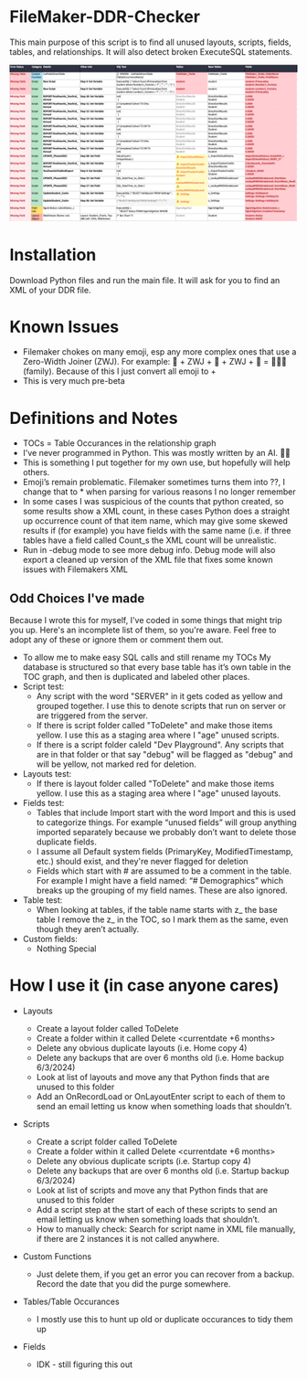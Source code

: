 # FileMaker-DDR-Checker
This main purpose of this script is to find all unused layouts, scripts, fields, tables, and relationships. It will also detect broken ExecuteSQL statements. 

![Screenshot of SQL results](assets/screenshot.png)

# Installation
Download Python files and run the main file. 
It will ask for you to find an XML of your DDR file.

# Known Issues
* Filemaker chokes on many emoji, esp any more complex ones that use a Zero-Width Joiner (ZWJ). For example: 👨 + ZWJ + 👩 + ZWJ + 👧 = 👨‍👩‍👧 (family). Because of this I just convert all emoji to +
* This is very much pre-beta

# Definitions and Notes
* TOCs = Table Occurances in the relationship graph
* I've never programmed in Python. This was mostly written by an AI. 🤷‍♂️
* This is something I put together for my own use, but hopefully will help others.
* Emoji’s remain problematic. Filemaker sometimes turns them into ??, I change that to * when parsing for various reasons I no longer remember
* In some cases I was suspicious of the counts that python created, so some results show a XML count, in these cases Python does a straight up occurrence count of that item name, which may give some skewed results if (for example) you have fields with the same name (i.e. if three tables have a field called Count_s the XML count will be unrealistic.
* Run in -debug mode to see more debug info. Debug mode will also export a cleaned up version of the XML file that fixes some known issues with Filemakers XML

## Odd Choices I've made
Because I wrote this for myself, I've coded in some things that might trip you up. Here's an incomplete list of them, so you're aware. Feel free to adopt any of these or ignore them or comment them out.
* To allow me to make easy SQL calls and still rename my TOCs My database is structured so that every base table has it’s own table in the TOC graph, and then is duplicated and labeled other places.
* Script test:
    * Any script with the word "SERVER" in it gets coded as yellow and grouped together. I use this to denote scripts that run on server or are triggered from the server.
    * If there is script folder called "ToDelete" and make those items yellow. I use this as a staging area where I "age" unused scripts.
    * If there is a script folder caleld "Dev Playground". Any scripts that are in that folder or that say "debug" will be flagged as "debug" and will be yellow, not marked red for deletion. 
* Layouts test:
    * If there is layout folder called "ToDelete" and make those items yellow. I use this as a staging area where I "age" unused layouts.
* Fields test:
    * Tables that include Import start with the word Import and this is used to categorize things. For example “unused fields” will group anything imported separately because we probably don’t want to delete those duplicate fields.
    * I assume all Default system fields (PrimaryKey, ModifiedTimestamp, etc.) should exist, and they're never flagged for deletion
    * Fields which start with # are assumed to be a comment in the table. For example I might have a field named:  “#          Demographics” which breaks up the grouping of my field names. These are also ignored.
* Table test:
    * When looking at tables, if the table name starts with z_ the base table I remove the z_ in the TOC, so I mark them as the same, even though they aren’t actually.
* Custom fields:
    * Nothing Special

# How I use it (in case anyone cares)
* Layouts
    * Create a layout folder called ToDelete
    * Create a folder within it called Delete <currentdate +6 months>
    * Delete any obvious duplicate layouts (i.e. Home copy 4)
    * Delete any backups that are over 6 months old (i.e. Home backup 6/3/2024)
    * Look at list of layouts and move any that Python finds that are unused to this folder
    * Add an OnRecordLoad or OnLayoutEnter script to each of them to send an email letting us know when something loads that shouldn’t.

* Scripts
    * Create a script folder called ToDelete
    * Create a folder within it called Delete <currentdate +6 months>
    * Delete any obvious duplicate scripts (i.e. Startup copy 4)
    * Delete any backups that are over 6 months old (i.e. Startup backup 6/3/2024)
    * Look at list of scripts and move any that Python finds that are unused to this folder
    * Add a script step at the start of each of these scripts to send an email letting us know when something loads that shouldn’t.
    * How to manually check: Search for script name in XML file manually, if there are 2 instances it is not called anywhere.

* Custom Functions
    * Just delete them, if you get an error you can recover from a backup. Record the date that you did the purge somewhere.

* Tables/Table Occurances
    * I mostly use this to hunt up old or duplicate occurances to tidy them up

* Fields
    * IDK - still figuring this out
